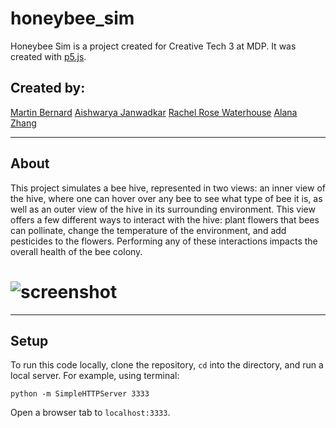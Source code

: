 # honeybee_sim
Honeybee Sim is a project created for Creative Tech 3 at MDP. It was created with [p5.js](p5js.org/).

## Created by:
[Martin Bernard](https://mwbernard.com/)
[Aishwarya Janwadkar](https://aishwaryaj.cargo.site/)
[Rachel Rose Waterhouse](https://rosewater.cargo.site)
[Alana Zhang](http://alanaa.cargo.site/)


---
## About
This project simulates a bee hive, represented in two views: an inner view of the hive, where one can hover over any bee to see what type of bee it is, as well as an outer view of the hive in its surrounding environment. This view offers a few different ways to interact with the hive: plant flowers that bees can pollinate, change the temperature of the environment, and add pesticides to the flowers. Performing any of these interactions impacts the overall health of the bee colony. 

# ![screenshot](https://raw.githubusercontent.com/mwbernard9/honeybee_sim/master/meta/hive_scenes-night.jpg)



---
## Setup
To run this code locally, clone the repository, `cd` into the directory, and run a local server. For example, using terminal:

`python -m SimpleHTTPServer 3333`

Open a browser tab to `localhost:3333`.